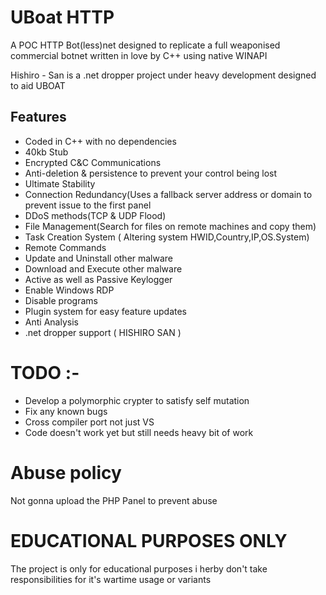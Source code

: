 # UBoat HTTP

A POC HTTP Bot(less)net designed to replicate a full weaponised commercial botnet written in love by C++ using native WINAPI

Hishiro - San is a .net dropper project under heavy development designed to aid UBOAT 

## Features 

- Coded in C++ with no dependencies
- 40kb Stub
- Encrypted C&C Communications
- Anti-deletion & persistence to prevent your control being lost
- Ultimate Stability
- Connection Redundancy(Uses a fallback server address or domain to prevent issue to the first panel
- DDoS methods(TCP & UDP Flood)
- File Management(Search for files on remote machines and copy them)
- Task Creation System ( Altering system HWID,Country,IP,OS.System)
- Remote Commands
- Update and Uninstall other malware
- Download and Execute other malware
- Active as well as Passive Keylogger
- Enable Windows RDP
- Disable programs
- Plugin system for easy feature updates
- Anti Analysis
- .net dropper support ( HISHIRO SAN ) 

# TODO :- 

- Develop a polymorphic crypter to satisfy self mutation 
- Fix any known bugs 
- Cross compiler port not just VS 
- Code doesn't work yet but still needs heavy bit of work 

# Abuse policy 

Not gonna upload the PHP Panel to prevent abuse

# EDUCATIONAL PURPOSES ONLY 

The project is only for educational purposes i herby don't take responsibilities for it's wartime usage or variants 

